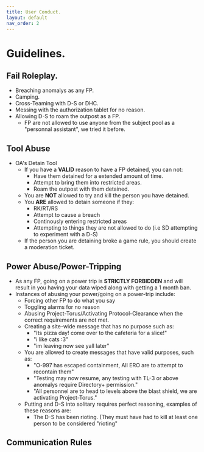 ```yaml
---
title: User Conduct.
layout: default
nav_order: 2
---
```


# Guidelines.

## Fail Roleplay.

- Breaching anomalys as any FP.
- Camping.
- Cross-Teaming with D-S or DHC.
- Messing with the authorization tablet for no reason.
- Allowing D-S to roam the outpost as a FP.
  - FP are not allowed to use anyone from the subject pool as a "personnal assistant", we tried it before.

## Tool Abuse

- OA's Detain Tool
  - If you have a **VALID** reason to have a FP detained, you can not:
    -  Have them detained for a extended amount of time.
    -  Attempt to bring them into restricted areas.
    -  Roam the outpost with them detained.
  - You are **NOT** allowed to try and kill the person you have detained.
  - You **ARE** allowed to detain someone if they:
    - RK/RT/RS
    - Attempt to cause a breach
    - Continously entering restricted areas
    - Attempting to things they are not allowed to do (i.e SD attempting to experiment with a D-S)
  - If the person you are detaining broke a game rule, you should create a moderation ticket.

## Power Abuse/Power-Tripping

 - As any FP, going on a power trip is **STRICTLY FORBIDDEN** and will result in you having your data wiped along with getting a 1 month ban.
 - Instances of abusing your power/going on a power-trip include:
   - Forcing other FP to do what you say
   - Toggling alarms for no reason
   - Abusing Project-Torus/Activating Protocol-Clearance when the correct requirements are not met.
   - Creating a site-wide message that has no purpose such as:
     - "Its pizza day! come over to the cafeteria for a slice!"
     - "i like cats :3"
     - "im leaving now see yall later"
   - You are allowed to create messages that have valid purposes, such as:
     - "O-997 has escaped containment, All ERO are to attempt to recontain them"
     - "Testing may now resume, any testing with TL-3 or above anomalys require Directory+ permission."
     - "All personnel are to head to levels above the blast shield, we are activating Project-Torus."
   - Putting and D-S into solitary requires perfect reasoning, examples of these reasons are:
     - The D-S has been rioting. (They must have had to kill at least one person to be considered "rioting"

## Communication Rules


